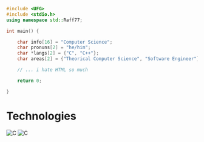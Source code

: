 

```C++
#include <UFG>
#include <stdio.h>
using namespace std::Raff77;

int main() {

    char info[16] = "Computer Science";
    char pronuns[2] = "he/him";
    char *langs[2] = {"C", "C++"};
    char areas[2] = {"Theorical Computer Science", "Software Engineer"};

    // ... i hate HTML so much

    return 0;

}
```

# Technologies

![C](https://img.shields.io/badge/-%2300599C.svg?style=for-the-badge&logo=c&logoColor=white)
![C](https://img.shields.io/badge/++-%2300600C.svg?style=for-the-badge&logo=c&logoColor=white)

